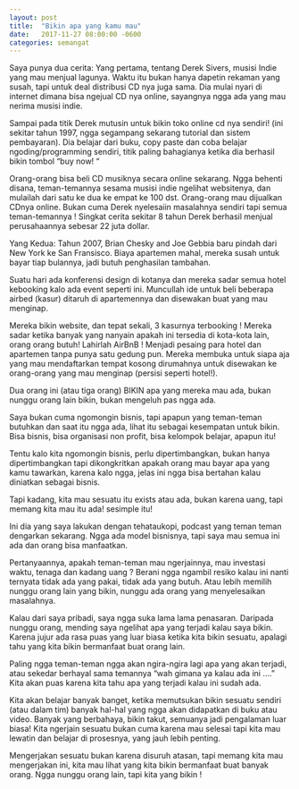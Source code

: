 ```yaml
---
layout: post
title:  "Bikin apa yang kamu mau"
date:   2017-11-27 08:00:00 -0600
categories: semangat
---
```


Saya punya dua cerita:
Yang pertama, tentang Derek Sivers, musisi Indie yang mau menjual lagunya. Waktu itu bukan hanya dapetin rekaman yang susah, tapi untuk deal distribusi CD nya juga sama. Dia mulai nyari di internet dimana bisa ngejual CD nya online, sayangnya ngga ada yang mau nerima musisi indie.

Sampai pada titik Derek mutusin untuk bikin toko online cd nya sendiri! (ini sekitar tahun 1997, ngga segampang sekarang tutorial dan sistem pembayaran). Dia belajar dari buku, copy paste dan coba belajar ngoding/programming sendiri, titik paling bahagianya ketika dia berhasil bikin tombol “buy now! “

Orang-orang bisa beli CD musiknya secara online sekarang. Ngga behenti disana, teman-temannya sesama musisi indie ngelihat websitenya, dan mulailah dari satu ke dua ke empat ke 100 dst. Orang-orang mau dijualkan CDnya online. Bukan cuma Derek nyelesaiin masalahnya sendiri tapi semua teman-temannya !  Singkat cerita sekitar 8 tahun Derek berhasil menjual perusahaannya sebesar 22 juta dollar.

Yang Kedua:
Tahun 2007, Brian Chesky and Joe Gebbia baru pindah dari New York ke San Fransisco. Biaya apartemen mahal, mereka susah untuk bayar tiap bulannya, jadi butuh penghasilan tambahan.

Suatu hari ada konferensi design di kotanya dan mereka sadar semua hotel kebooking kalo ada event seperti ini. Muncullah ide untuk beli beberapa airbed (kasur) ditaruh di apartemennya dan disewakan buat yang mau menginap.

Mereka bikin website, dan tepat sekali, 3 kasurnya terbooking ! Mereka sadar ketika banyak yang nanyain apakah ini tersedia di kota-kota lain, orang orang butuh! Lahirlah AirBnB ! Menjadi pesaing para hotel dan apartemen tanpa punya satu gedung pun. Mereka membuka untuk siapa aja yang mau mendaftarkan tempat kosong dirumahnya untuk disewakan ke orang-orang yang mau menginap (persisi seperti hotel!).

Dua orang ini (atau tiga orang) BIKIN apa yang mereka mau ada, bukan nunggu orang lain bikin, bukan mengeluh pas ngga ada.

Saya bukan cuma ngomongin bisnis, tapi apapun yang teman-teman butuhkan dan saat itu ngga ada, lihat itu sebagai kesempatan untuk bikin. Bisa bisnis, bisa organisasi non profit, bisa kelompok belajar, apapun itu!

Tentu kalo kita ngomongin bisnis, perlu dipertimbangkan, bukan hanya dipertimbangkan tapi dikongkritkan apakah orang mau bayar apa yang kamu tawarkan, karena kalo ngga, jelas ini ngga bisa bertahan kalau diniatkan sebagai bisnis.

Tapi kadang, kita mau sesuatu itu exists atau ada, bukan karena uang, tapi memang kita mau itu ada! sesimple itu! 

Ini dia yang saya lakukan dengan tehataukopi, podcast yang teman teman dengarkan sekarang.
Ngga ada model bisnisnya, tapi saya mau semua ini ada dan orang bisa manfaatkan.

Pertanyaannya, apakah teman-teman mau ngerjainnya, mau investasi waktu, tenaga dan kadang uang ? Berani ngga ngambil resiko kalau ini nanti ternyata tidak ada yang pakai, tidak ada yang butuh. Atau lebih memilih nunggu orang lain yang bikin, nunggu ada orang yang menyelesaikan masalahnya.

Kalau dari saya pribadi, saya ngga suka lama lama penasaran. Daripada nunggu orang, mending saya ngelihat apa yang terjadi kalau saya bikin. Karena jujur ada rasa puas yang luar biasa ketika kita  bikin sesuatu, apalagi tahu yang kita bikin bermanfaat buat orang lain.

Paling ngga teman-teman ngga akan ngira-ngira lagi apa yang akan terjadi, atau sekedar berhayal sama temannya “wah gimana ya kalau ada ini ….” Kita akan puas karena kita tahu apa yang terjadi kalau ini sudah ada.

Kita akan belajar banyak banget, ketika memutsukan bikin sesuatu sendiri (atau dalam tim) banyak hal-hal yang ngga akan didapatkan di buku atau video. Banyak yang berbahaya, bikin takut, semuanya jadi pengalaman luar biasa! Kita ngerjain sesuatu bukan cuma karena mau selesai tapi kita mau lewatin dan belajar di prosesnya, yang jauh lebih penting.

Mengerjakan sesuatu bukan karena disuruh atasan, tapi memang kita mau mengerjakan ini, kita mau lihat yang kita bikin bermanfaat buat banyak orang. Ngga nunggu orang lain, tapi kita yang bikin !